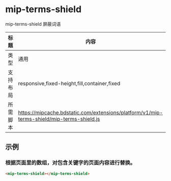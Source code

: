 # mip-terms-shield

mip-terms-shield 屏蔽词语

标题|内容
----|----
类型|通用
支持布局|responsive,fixed-height,fill,container,fixed
所需脚本|https://mipcache.bdstatic.com/extensions/platform/v1/mip-terms-shield/mip-terms-shield.js
## 示例

### 根据页面里的数组，对包含关键字的页面内容进行替换。
```html
<mip-terms-shield></mip-terms-shield>
```


